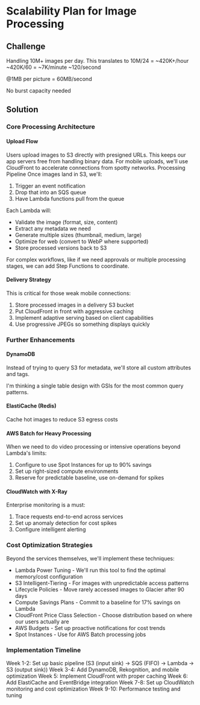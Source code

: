 # Scalability Plan for Image Processing
## Challenge
Handling 10M+ images per day.
This translates to 10M/24 = ~420K+/hour 
~420K/60 = ~7K/minute
~120/second 

@1MB per picture = 60MB/second

No burst capacity needed

## Solution
### Core Processing Architecture
#### Upload Flow
Users upload images to S3 directly with presigned URLs. This keeps our app servers free from handling binary data. For mobile uploads, we'll use CloudFront to accelerate connections from spotty networks.
Processing Pipeline
Once images land in S3, we'll:

1. Trigger an event notification
2. Drop that into an SQS queue 
3. Have Lambda functions pull from the queue

Each Lambda will:

- Validate the image (format, size, content)
- Extract any metadata we need
- Generate multiple sizes (thumbnail, medium, large)
- Optimize for web (convert to WebP where supported)
- Store processed versions back to S3

For complex workflows, like if we need approvals or multiple processing stages, we can add Step Functions to coordinate.

#### Delivery Strategy
This is critical for those weak mobile connections:

1. Store processed images in a delivery S3 bucket
2. Put CloudFront in front with aggressive caching
3. Implement adaptive serving based on client capabilities
4. Use progressive JPEGs so something displays quickly

### Further Enhancements

#### DynamoDB
Instead of trying to query S3 for metadata, we'll store all custom attributes and tags.

I'm thinking a single table design with GSIs for the most common query patterns.

#### ElastiCache (Redis)
Cache hot images to reduce S3 egress costs

#### AWS Batch for Heavy Processing
When we need to do video processing or intensive operations beyond Lambda's limits:

1. Configure to use Spot Instances for up to 90% savings
2. Set up right-sized compute environments
3. Reserve for predictable baseline, use on-demand for spikes


#### CloudWatch with X-Ray
Enterprise monitoring is a must:

1. Trace requests end-to-end across services
2. Set up anomaly detection for cost spikes
3. Configure intelligent alerting

### Cost Optimization Strategies
Beyond the services themselves, we'll implement these techniques:

- Lambda Power Tuning - We'll run this tool to find the optimal memory/cost configuration
- S3 Intelligent-Tiering - For images with unpredictable access patterns
- Lifecycle Policies - Move rarely accessed images to Glacier after 90 days
- Compute Savings Plans - Commit to a baseline for 17% savings on Lambda
- CloudFront Price Class Selection - Choose distribution based on where our users actually are
- AWS Budgets - Set up proactive notifications for cost trends
- Spot Instances - Use for AWS Batch processing jobs

### Implementation Timeline

Week 1-2: Set up basic pipeline (S3 (input sink) → SQS (FIFO) → Lambda → S3 (output sink))
Week 3-4: Add DynamoDB, Rekognition, and mobile optimization
Week 5: Implement CloudFront with proper caching
Week 6: Add ElastiCache and EventBridge integration
Week 7-8: Set up CloudWatch monitoring and cost optimization
Week 9-10: Performance testing and tuning
